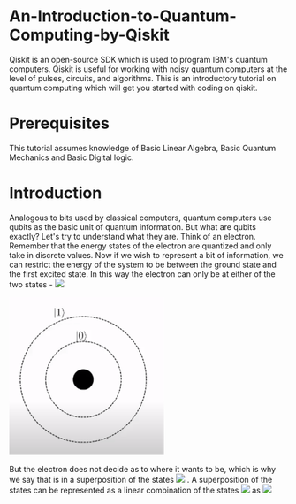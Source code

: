 # An-Introduction-to-Quantum-Computing-by-Qiskit
Qiskit is an open-source SDK which is used to program IBM's quantum computers. Qiskit is useful for working with noisy quantum computers at the level of pulses, circuits, and algorithms. This is an introductory tutorial on quantum computing which will get you started with coding on qiskit.


# Prerequisites
This tutorial assumes knowledge of Basic Linear Algebra, Basic Quantum Mechanics and Basic Digital logic.

# Introduction
Analogous to bits used by classical computers, quantum computers use qubits as the basic unit of quantum information. But what are qubits exactly? Let's try to understand what they are. Think of an electron. Remember that the energy states of the electron are quantized and only take in discrete values. Now if we wish to represent a bit of information, we can restrict the energy of the system to be between the ground state and the first excited state. In this way the electron can only be at either of the two states - <img src="https://render.githubusercontent.com/render/math?math=\large|0> or \ |1>"> 

![](images/electron.png)

But the electron does not decide as to where it wants to be, which is why we say that is in a superposition of the states <img src="https://render.githubusercontent.com/render/math?math=\large|0> and \ |1>"> . A superposition of the states can be represented as a linear combination of the states <img src="https://render.githubusercontent.com/render/math?math=\large|0> and \ |1>"> as <img src="https://render.githubusercontent.com/render/math?math=\large\alpha|0> %2B\beta|1>">
